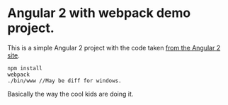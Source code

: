 # Angular 2 with webpack demo project.

This is a simple Angular 2 project with the code taken [from the Angular 2 site](https://angular.io/docs/ts/latest/guide/webpack.html).

```
npm install
webpack
./bin/www //May be diff for windows.
```

Basically the way the cool kids are doing it.